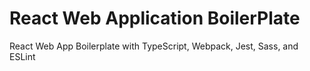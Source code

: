 # React Web Application BoilerPlate

React Web App Boilerplate with TypeScript, Webpack, Jest, Sass, and ESLint
